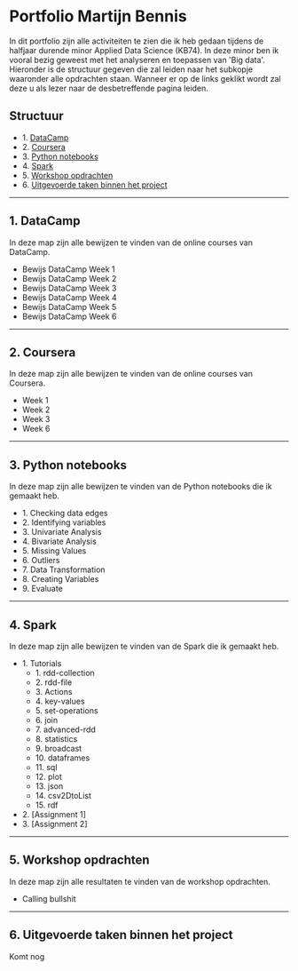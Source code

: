 # Portfolio Martijn Bennis

In dit portfolio zijn alle activiteiten te zien die ik heb gedaan tijdens de halfjaar durende minor Applied Data Science (KB74). In deze minor ben ik vooral bezig geweest met het analyseren en toepassen van 'Big data'. Hieronder is de structuur gegeven die zal leiden naar het subkopje waaronder alle opdrachten staan. Wanneer er op de links geklikt wordt zal deze u als lezer naar de desbetreffende pagina leiden.

## Structuur
* 1\. [DataCamp](#DataCamp)
* 2\. [Coursera](#Coursera)
* 3\. [Python notebooks](#Python_notebooks)
* 4\. [Spark](#Spark)
* 5\. [Workshop opdrachten](#Workshop_opdrachten)
* 6\. [Uitgevoerde taken binnen het project](#Uitgevoerde_taken_binnen_het_project)

---

## 1. DataCamp <a name="DataCamp"></a>
In deze map zijn alle bewijzen te vinden van de online courses van DataCamp.
* Bewijs DataCamp Week 1
* Bewijs DataCamp Week 2
* Bewijs DataCamp Week 3
* Bewijs DataCamp Week 4
* Bewijs DataCamp Week 5
* Bewijs DataCamp Week 6

---

## 2. Coursera <a name="Coursera"></a>
In deze map zijn alle bewijzen te vinden van de online courses van Coursera.
* Week 1
* Week 2
* Week 3
* Week 6

---

## 3. Python notebooks <a name="Python_notebooks"></a>
In deze map zijn alle bewijzen te vinden van de Python notebooks die ik gemaakt heb.
* 1\. Checking data edges
* 2\. Identifying variables
* 3\. Univariate Analysis
* 4\. Bivariate Analysis
* 5\. Missing Values
* 6\. Outliers
* 7\. Data Transformation
* 8\. Creating Variables
* 9\. Evaluate

---

## 4. Spark <a name="Spark"></a>
In deze map zijn alle bewijzen te vinden van de Spark die ik gemaakt heb.

* 1\. Tutorials
  * 1\. rdd-collection
  * 2\. rdd-file
  * 3\. Actions
  * 4\. key-values
  * 5\. set-operations
  * 6\. join
  * 7\. advanced-rdd
  * 8\. statistics
  * 9\. broadcast
  * 10\. dataframes
  * 11\. sql
  * 12\. plot
  * 13\. json
  * 14\. csv2DtoList
  * 15\. rdf
* 2\. [Assignment 1]
* 3\. [Assignment 2]


---

## 5. Workshop opdrachten <a name="Workshop_opdrachten"></a>
In deze map zijn alle resultaten te vinden van de workshop opdrachten.
* Calling bullshit

---

## 6. Uitgevoerde taken binnen het project <a name="Uitgevoerde_taken_binnen_het_project"></a>
Komt nog
